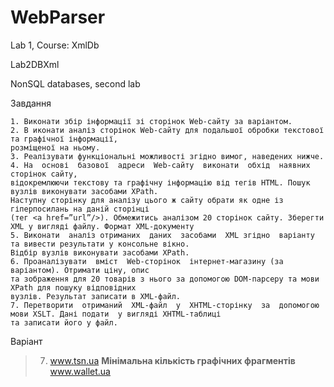 # WebParser
Lab 1, Course: XmlDb

Lab2DBXml

NonSQL databases, second lab

Завдання

    1. Виконати збір інформації зі сторінок Web-сайту за варіантом.
    2. В иконати аналіз сторінок Web-сайту для подальшої обробки текстової та графічної інформації, 
    розміщеної на ньому.
    3. Реалізувати функціональні можливості згідно вимог, наведених нижче.
    4. На  основі  базової  адреси  Web-сайту  виконати  обхід  наявних  сторінок сайту, 
    відокремлюючи текстову та графічну інформацію від тегів HTML. Пошук вузлів виконувати засобами XPath. 
    Наступну сторінку для аналізу цього ж сайту обрати як одне із гіперпосилань на даній сторінці 
    (тег <a href=”url”/>). Обмежитись аналізом 20 сторінок сайту. Зберегти XML у вигляді файлу. Формат XML-документу
    5. Виконати  аналіз отриманих  даних  засобами  XML згідно  варіанту  та вивести результати у консольне вікно. 
    Відбір вузлів виконувати засобами XPath.
    6. Проаналізувати  вміст  Web-сторінок  інтернет-магазину (за варіантом). Отримати ціну, опис 
    та зображення для 20 товарів з нього за допомогою DOM-парсеру та мови XPath для пошуку відповідних 
    вузлів. Результат записати в XML-файл.
    7. Перетворити  отриманий  XML-файл  у  XHTML-сторінку  за  допомогою мови XSLT. Дані подати  у вигляді XHTML-таблиці 
    та записати його у файл.
    
Варіант
> 7. www.tsn.ua     **Мінімальна кількість графічних фрагментів**       www.wallet.ua
